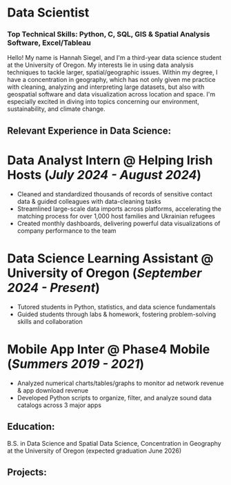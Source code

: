 # Data Scientist
### Top Technical Skills: Python, C, SQL, GIS & Spatial Analysis Software, Excel/Tableau

Hello! My name is Hannah Siegel, and I'm a third-year data science student at the University of Oregon. My interests lie in using data analysis techniques to tackle larger, spatial/geographic issues. Within my degree, I have a concentration in geography, which has not only given me practice with cleaning, analyzing and interpreting large datasets, but also with geospatial software and data visualization across location and space.  I'm especially excited in diving into topics concerning our environment, sustainability, and climate change.

## Relevant Experience in Data Science:
# Data Analyst Intern @ Helping Irish Hosts (_July 2024 - August 2024_)
- Cleaned and standardized thousands of records of sensitive contact data & guided colleagues with data-cleaning tasks
- Streamlined large-scale data imports across platforms, accelerating the matching process for over 1,000 host families and Ukrainian refugees
- Created monthly dashboards, delivering powerful data visualizations of company performance to the team
# Data Science Learning Assistant @ University of Oregon (_September 2024 - Present_)
- Tutored students in Python, statistics, and data science fundamentals
- Guided students through labs & homework, fostering problem-solving skills and collaboration
# Mobile App Inter @ Phase4 Mobile (_Summers 2019 - 2021_)
- Analyzed numerical charts/tables/graphs to monitor ad network revenue & app download revenue
- Developed Python scripts to organize, filter, and analyze sound data catalogs across 3 major apps

## Education:
B.S. in Data Science and Spatial Data Science, Concentration in Geography at the University of Oregon
(expected graduation June 2026)

## Projects:


